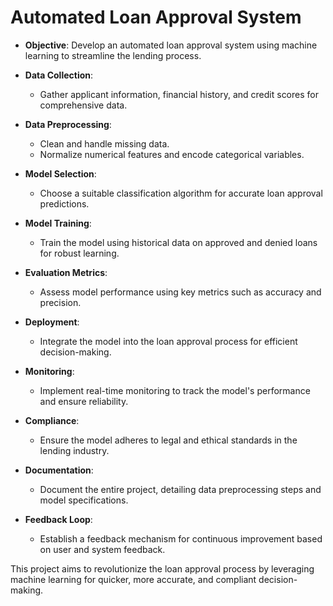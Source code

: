 # **Automated Loan Approval System**

- **Objective**: Develop an automated loan approval system using machine learning to streamline the lending process.

- **Data Collection**:
  - Gather applicant information, financial history, and credit scores for comprehensive data.

- **Data Preprocessing**:
  - Clean and handle missing data.
  - Normalize numerical features and encode categorical variables.

- **Model Selection**:
  - Choose a suitable classification algorithm for accurate loan approval predictions.

- **Model Training**:
  - Train the model using historical data on approved and denied loans for robust learning.

- **Evaluation Metrics**:
  - Assess model performance using key metrics such as accuracy and precision.

- **Deployment**:
  - Integrate the model into the loan approval process for efficient decision-making.

- **Monitoring**:
  - Implement real-time monitoring to track the model's performance and ensure reliability.

- **Compliance**:
  - Ensure the model adheres to legal and ethical standards in the lending industry.

- **Documentation**:
  - Document the entire project, detailing data preprocessing steps and model specifications.

- **Feedback Loop**:
  - Establish a feedback mechanism for continuous improvement based on user and system feedback.

This project aims to revolutionize the loan approval process by leveraging machine learning for quicker, more accurate, and compliant decision-making.
